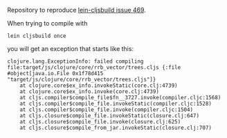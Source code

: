 Repository to reproduce [lein-cljsbuild issue 469](https://github.com/emezeske/lein-cljsbuild/issues/469).

When trying to compile with

```
lein cljsbuild once
```

you will get an exception that starts like this:

```
clojure.lang.ExceptionInfo: failed compiling file:target/js/clojure/core/rrb_vector/trees.cljs {:file #object[java.io.File 0x1f78d415 "target/js/clojure/core/rrb_vector/trees.cljs"]}
	at clojure.core$ex_info.invokeStatic(core.clj:4739)
	at clojure.core$ex_info.invoke(core.clj:4739)
	at cljs.compiler$compile_file$fn__3727.invoke(compiler.cljc:1568)
	at cljs.compiler$compile_file.invokeStatic(compiler.cljc:1528)
	at cljs.compiler$compile_file.invoke(compiler.cljc:1504)
	at cljs.closure$compile_file.invokeStatic(closure.clj:647)
	at cljs.closure$compile_file.invoke(closure.clj:625)
	at cljs.closure$compile_from_jar.invokeStatic(closure.clj:707)
```
